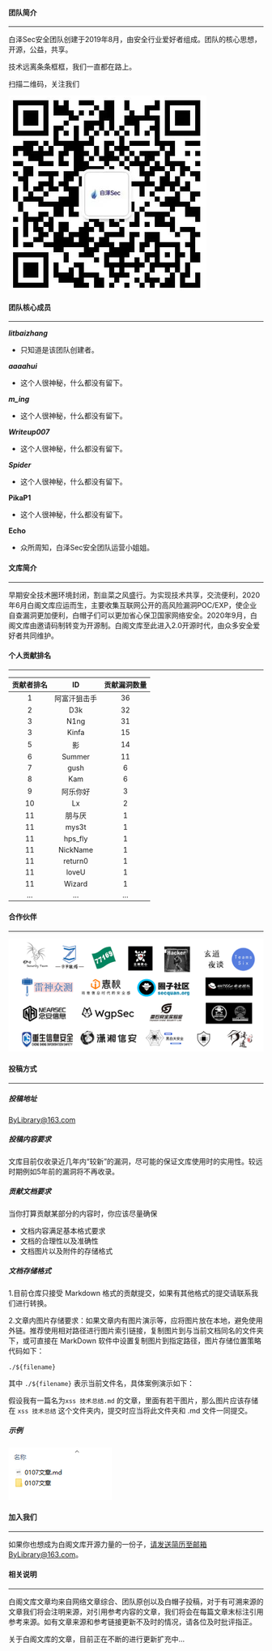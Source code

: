 #### 团队简介

------

白泽Sec安全团队创建于2019年8月，由安全行业爱好者组成。团队的核心思想，开源，公益，共享。

技术远离条条框框，我们一直都在路上。

扫描二维码，关注我们

![微信公众号](团队简介/微信公众号.png)





#### 团队核心成员

------

***litbaizhang***

- 只知道是该团队创建者。


***aaaahui***

- 这个人很神秘，什么都没有留下。


***m_ing***

- 这个人很神秘，什么都没有留下。     

***Writeup007***

- 这个人很神秘，什么都没有留下。

***Spider***

- 这个人很神秘，什么都没有留下。

**PikaP1**

- 这个人很神秘，什么都没有留下。

**Echo**

- 众所周知，白泽Sec安全团队运营小姐姐。





#### 文库简介

------

早期安全技术圈环境封闭，割韭菜之风盛行。为实现技术共享，交流便利，2020年6月白阁文库应运而生，主要收集互联网公开的高风险漏洞POC/EXP，使企业自查漏洞更加便利，白帽子们可以更加省心保卫国家网络安全。2020年9月，白阁文库由邀请码制转变为开源制。白阁文库至此进入2.0开源时代，由众多安全爱好者共同维护。





#### 个人贡献排名

------



| 贡献者排名 |      ID      | 贡献漏洞数量 |
| :--------: | :----------: | :----------: |
|     1      | 阿富汗狙击手 |      36      |
|     2      |     D3k      |      32      |
|     3      |     N1ng     |      31      |
|     3      |    Kinfa     |      15      |
|     5      |      影      |      14      |
|     6      |    Summer    |      11      |
|     7      |     gush     |      6       |
|     8      |     Kam      |      6       |
|     9      |   阿乐你好   |      3       |
|     10     |      Lx      |      2       |
|     11     |    朋与厌    |      1       |
|     11     |    mys3t     |      1       |
|     11     |   hps_fly    |      1       |
|     11     |   NickName   |      1       |
|     11     |   return0    |      1       |
|     11     |    loveU     |      1       |
|     11     |    Wizard    |      1       |
|    ...     |     ...      |     ...      |



#### 合作伙伴

------

![2021合作伙伴](团队简介/2021合作伙伴.png)



#### 投稿方式

------

##### 投稿地址

ByLibrary@163.com

##### 投稿内容要求

文库目前仅收录近几年内“较新”的漏洞，尽可能的保证文库使用时的实用性。较远时期例如5年前的漏洞将不再收录。

##### 贡献文档要求

当你打算贡献某部分的内容时，你应该尽量确保

- 文档内容满足基本格式要求
- 文档的合理性以及准确性
- 文档图片以及附件的存储格式

##### 文档存储格式

1.目前仓库只接受 Markdown 格式的贡献提交，如果有其他格式的提交请联系我们进行转换。

2.文章内图片存储要求：如果文章内有图片演示等，应将图片放在本地，避免使用外链。推荐使用相对路径进行图片索引链接，复制图片到与当前文档同名的文件夹下，或可直接在 MarkDown 软件中设置复制图片到指定路径，图片存储位置策略代码如下：

```
./${filename}
```

其中 `./${filename}` 表示当前文件名，具体案例演示如下：

假设我有一篇名为`xss 技术总结.md` 的文章，里面有若干图片，那么图片应该存储在 `xss 技术总结` 这个文件夹内，提交时应当将此文件夹和 .md 文件一同提交。

##### 示例

![示例](团队简介/示例.png)

#### 加入我们

------

如果你也想成为白阁文库开源力量的一份子，请发送简历至邮箱ByLibrary@163.com。





#### 相关说明

------

白阁文库文章均来自网络文章综合、团队原创以及白帽子投稿，对于有可溯来源的文章我们将会注明来源，对引用参考内容的文章，我们将会在每篇文章末标注引用参考来源。如有文章来源和参考链接更新不及时的情况，请各位及时批评指正。

关于白阁文库的文章，目前正在不断的进行更新扩充中...





